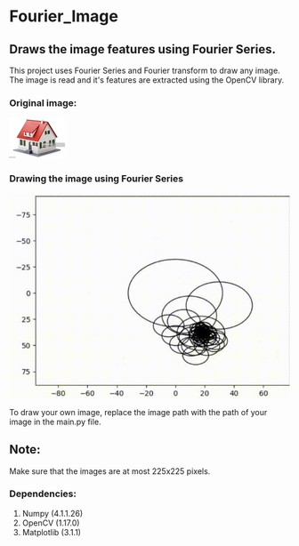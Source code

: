 # Fourier_Image
## Draws the image features using Fourier Series.

This project uses Fourier Series and Fourier transform to draw any image. The image is read and it's features are extracted using the OpenCV library.

### Original image:
![Original Image](house.jpg)
### Drawing the image using Fourier Series
![Drawing the image of a house using Fourier Series Demo](fourier_series_demo.gif)

To draw your own image, replace the image path with the path of your image in the main.py file.

## Note:
Make sure that the images are at most 225x225 pixels.
### Dependencies: 
  1. Numpy (4.1.1.26)
  2. OpenCV (1.17.0)
  3. Matplotlib (3.1.1)
